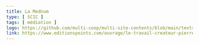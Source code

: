 ```yaml
---
title: La Mednum
type: [ SCIC ]
tags: [ médiation ]
logo: https://github.com/multi-coop/multi-site-contents/blob/main/texts/network/images/logo-MEDNUM.svg
link: https://www.editionspoints.com/ouvrage/le-travail-createur-pierre-michel-menger/9782757839690
---
```


